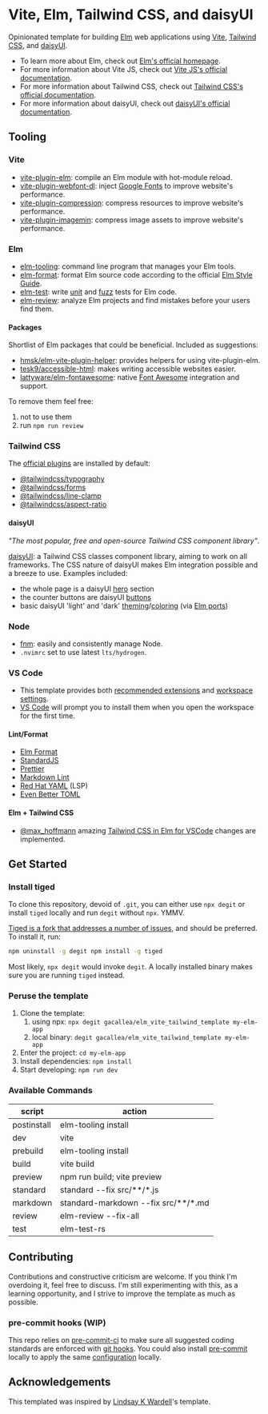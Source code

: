 # Vite, Elm, Tailwind CSS, and daisyUI

Opinionated template for building [Elm](https://elm-lang.org/) web applications
using [Vite](https://vitejs.dev/), [Tailwind CSS](https://tailwindcss.com/),
and [daisyUI](https://daisyui.com/).

- To learn more about Elm, check out [Elm's official
  homepage](https://elm-lang.org/).
- For more information about Vite JS, check out [Vite JS's official
  documentation](https://vitejs.dev/).
- For more information about Tailwind CSS, check out [Tailwind CSS's official
  documentation](https://tailwindcss.com/docs/installation).
- For more information about daisyUI, check out [daisyUI's official
  documentation](https://daisyui.com/docs/use/).

## Tooling

### Vite

- [vite-plugin-elm](https://github.com/hmsk/vite-plugin-elm): compile an Elm
  module with hot-module reload.
- [vite-plugin-webfont-dl](https://github.com/feat-agency/vite-plugin-webfont-dl):
  inject [Google Fonts](https://fonts.google.com/) to improve website's
  performance.
- [vite-plugin-compression](https://github.com/vbenjs/vite-plugin-compression):
  compress resources to improve website's performance.
- [vite-plugin-imagemin](https://github.com/vbenjs/vite-plugin-imagemin):
  compress image assets to improve website's performance.

### Elm

- [elm-tooling](https://elm-tooling.github.io/elm-tooling-cli/): command line
  program that manages your Elm tools.
- [elm-format](https://github.com/avh4/elm-format): format Elm source code
  according to the official [Elm Style
  Guide](https://elm-lang.org/docs/style-guide).
- [elm-test](https://package.elm-lang.org/packages/elm-explorations/test/latest/):
  write [unit](https://en.wikipedia.org/wiki/Unit_testing) and
  [fuzz](https://en.wikipedia.org/wiki/Fuzzing) tests for Elm code.
- [elm-review](https://package.elm-lang.org/packages/jfmengels/elm-review/latest/):
  analyze Elm projects and find mistakes before your users find them.

#### Packages

Shortlist of Elm packages that could be beneficial. Included as suggestions:

- [hmsk/elm-vite-plugin-helper](https://package.elm-lang.org/packages/hmsk/elm-vite-plugin-helper/latest):
  provides helpers for using vite-plugin-elm.
- [tesk9/accessible-html](https://package.elm-lang.org/packages/tesk9/accessible-html/latest/):
  makes writing accessible websites easier.
- [lattyware/elm-fontawesome](https://package.elm-lang.org/packages/lattyware/elm-fontawesome/latest/):
  native [Font Awesome](https://fontawesome.com/) integration and support.

To remove them feel free:

   1. not to use them
   2. run `npm run review`

### Tailwind CSS

The [official plugins](https://tailwindcss.com/docs/plugins#official-plugins)
are installed by default:

- [@tailwindcss/typography](https://tailwindcss.com/docs/typography-plugin)
- [@tailwindcss/forms](https://github.com/tailwindlabs/tailwindcss-forms)
- [@tailwindcss/line-clamp](https://github.com/tailwindlabs/tailwindcss-line-clamp)
- [@tailwindcss/aspect-ratio](https://github.com/tailwindlabs/tailwindcss-aspect-ratio)

#### daisyUI

*"The most popular, free and open-source Tailwind CSS component library"*.

[daisyUI](https://daisyui.com/): a Tailwind CSS classes component library,
aiming to work on all frameworks. The CSS nature of daisyUI makes Elm
integration possible and a breeze to use. Examples included:

- the whole page is a daisyUI [hero](https://daisyui.com/components/hero/)
  section
- the counter buttons are daisyUI
  [buttons](https://daisyui.com/components/button/)
- basic daisyUI 'light' and 'dark'
  [theming](https://daisyui.com/docs/themes/)/[coloring](https://daisyui.com/docs/colors/)
  (via [Elm ports](https://guide.elm-lang.org/interop/ports.html))

### Node

- [fnm](https://github.com/Schniz/fnm): easily and consistently manage Node.
- `.nvimrc` set to use latest `lts/hydrogen`.

### VS Code

- This template provides both [recommended
  extensions](https://code.visualstudio.com/docs/editor/extension-marketplace#_recommended-extensions)
  and [workspace
  settings](https://code.visualstudio.com/docs/getstarted/settings#_workspace-settings).
- [VS Code](https://code.visualstudio.com/) will prompt you to install them
  when you open the workspace for the first time.

#### Lint/Format

- [Elm Format](https://github.com/avh4/elm-format)
- [StandardJS](https://standardjs.com/)
- [Prettier](https://prettier.io/)
- [Markdown Lint](https://github.com/DavidAnson/markdownlint)
- [Red Hat YAML](https://github.com/redhat-developer/vscode-yaml) (LSP)
- [Even Better TOML](https://taplo.tamasfe.dev/)

#### Elm + Tailwind CSS

- [@max_hoffmann](https://twitter.com/max_hoffmann) amazing [Tailwind CSS in
  Elm for VSCode](https://max.hn/thoughts/using-tailwind-css-in-elm-and-vscode)
  changes are implemented.

## Get Started

### Install tiged

To clone this repository, devoid of `.git`, you can either use `npx
degit` or install `tiged` locally and run `degit` without `npx`.
YMMV.

[Tiged is a fork that addresses a number of
issues](https://github.com/tiged/tiged#why-fork=), and should be preferred. To
install it, run:

```bash
npm uninstall -g degit npm install -g tiged
```

Most likely, `npx degit` would invoke `degit`. A locally installed
binary makes sure you are running `tiged` instead.

### Peruse the template

1. Clone the template:
   1. using npx: `npx degit gacallea/elm_vite_tailwind_template my-elm-app`
   2. local binary: `degit gacallea/elm_vite_tailwind_template my-elm-app`
2. Enter the project: `cd my-elm-app`
3. Install dependencies: `npm install`
4. Start developing: `npm run dev`

### Available Commands

| script      | action                              |
| ----------- | ----------------------------------- |
| postinstall | elm-tooling install                 |
| dev         | vite                                |
| prebuild    | elm-tooling install                 |
| build       | vite build                          |
| preview     | npm run build; vite preview         |
| standard    | standard --fix src/**/*.js          |
| markdown    | standard-markdown --fix src/**/*.md |
| review      | elm-review --fix-all                |
| test        | elm-test-rs                         |

## Contributing

Contributions and constructive criticism are welcome. If you think I'm
overdoing it, feel free to discuss. I'm still experimenting with this, as a
learning opportunity, and I strive to improve the template as much as possible.

### pre-commit hooks (WIP)

This repo relies on [pre-commit-ci](https://pre-commit.ci) to make sure all
suggested coding standards are enforced with [git
hooks](https://githooks.com/). You could also install
[pre-commit](https://pre-commit.com/#install) locally to apply the same
[configuration](./.pre-commit-config.yaml) locally.

## Acknowledgements

This templated was inspired by [Lindsay K
Wardell](https://github.com/lindsaykwardell/vite-elm-template)'s template.
